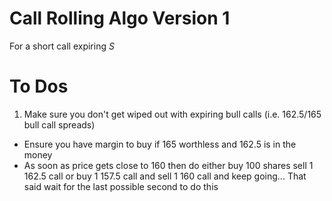 # Call Rolling Algo Version 1
For a short call expiring $S$

# To Dos

1. Make sure you don't get wiped out with expiring bull calls (i.e. 162.5/165 bull call spreads)
  * Ensure you have margin to buy if 165 worthless and 162.5 is in the money
  * As soon as price gets close to 160 then do either buy 100 shares sell 1 162.5 call or buy 1 157.5 call and sell 1 160 call and keep going... That said wait for the last possible second to do this
